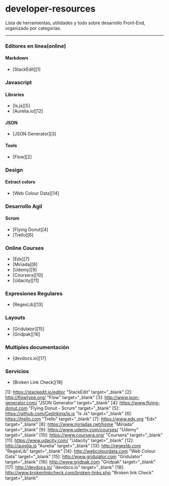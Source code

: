 **developer-resources**
==============
Lista de herramientas, utilidades y todo sobre desarrollo Front-End, organizado por categorías.

----------

### **Editores en línea(online)**

#### **Markdown**
* [StackEdit][1]

### **Javascript**

#### **Libraries**
* [Is.js][5]
* [Aurelia.io][12]

#### **JSON**
* [JSON Generator][3]

#### **Tools**
* [Flow][2]

### **Design**

#### **Extract colors**
* [Web Colour Data][14]


### **Desarrollo Agil**

#### **Scrum**
* [Flying Donut][4]
* [Trello][6]

### **Online Courses**

* [Edx][7]
* [Miriada][8]
* [Udemy][9]
* [Coursera][10]
* [Udacity][11]

### **Expresiones Regulares**
* [RegexLib][13]

### **Layouts**
* [Gridulator][15]
* [Gridpak][16]

### **Multiples documentación**
* [devdocs.io][17]

### **Servicios**
* [Broken Link Check][18]




[1]: https://stackedit.io/editor "StackEdit" target="_blank"
[2]: http://flowtype.org/ "Flow" target="_blank"
[3]: http://www.json-generator.com/ "JSON Generator" target="_blank"
[4]: https://www.flying-donut.com "Flying Donut - Scrum" target="_blank"
[5]: https://github.com/Cedriking/is.js "Is Js" target="_blank"
[6]: https://trello.com "Trello" target="_blank"
[7]: https://www.edx.org "Edx" target="_blank"
[8]: https://www.miriadax.net/home "Miriada" target="_blank"
[9]: https://www.udemy.com/courses/ "Udemy" target="_blank"
[10]: https://www.coursera.org/ "Coursera" target="_blank"
[11]: https://www.udacity.com/ "Udacity" target="_blank"
[12]: http://aurelia.io "Aurelia" target="_blank"
[13]: http://regexlib.com "RegexLib" target="_blank"
[14]: http://webcolourdata.com "Web Colour Data" target="_blank"
[15]: http://www.gridulator.com "Gridulator" target="_blank"
[16]: http://www.gridpak.com "Gridpak" target="_blank"
[17]: http://devdocs.io/ "devdocs.io" target="_blank"
[18]: http://www.brokenlinkcheck.com/broken-links.php "Broken link Check" target="_blank"
